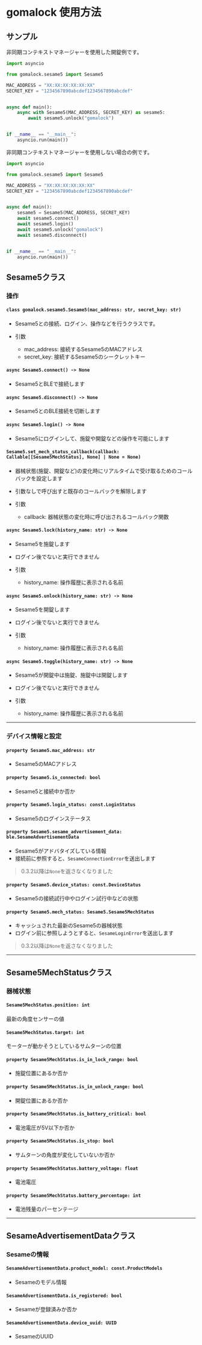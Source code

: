 # gomalock 使用方法

## サンプル

非同期コンテキストマネージャーを使用した開錠例です。

```python
import asyncio

from gomalock.sesame5 import Sesame5

MAC_ADDRESS = "XX:XX:XX:XX:XX:XX"
SECRET_KEY = "1234567890abcdef1234567890abcdef"


async def main():
    async with Sesame5(MAC_ADDRESS, SECRET_KEY) as sesame5:
        await sesame5.unlock("gomalock")


if __name__ == "__main__":
    asyncio.run(main())

```

非同期コンテキストマネージャーを使用しない場合の例です。

```Python
import asyncio

from gomalock.sesame5 import Sesame5

MAC_ADDRESS = "XX:XX:XX:XX:XX:XX"
SECRET_KEY = "1234567890abcdef1234567890abcdef"


async def main():
    sesame5 = Sesame5(MAC_ADDRESS, SECRET_KEY)
    await sesame5.connect()
    await sesame5.login()
    await sesame5.unlock("gomalock")
    await sesame5.disconnect()


if __name__ == "__main__":
    asyncio.run(main())

```

## Sesame5クラス

### 操作

#### `class gomalock.sesame5.Sesame5(mac_address: str, secret_key: str)`

- Sesame5との接続、ログイン、操作などを行うクラスです。

- 引数
  - mac_address: 接続するSesame5のMACアドレス
  - secret_key: 接続するSesame5のシークレットキー

#### `async Sesame5.connect() -> None`

- Sesame5とBLEで接続します

#### `async Sesame5.disconnect() -> None`

- Sesame5とのBLE接続を切断します

#### `async Sesame5.login() -> None`

- Sesame5にログインして、施錠や開錠などの操作を可能にします

#### `Sesame5.set_mech_status_callback(callback: Callable[[Sesame5MechStatus], None] | None = None)`

- 器械状態(施錠、開錠など)の変化時にリアルタイムで受け取るためのコールバックを設定します
- 引数なしで呼び出すと既存のコールバックを解除します

- 引数
  - callback: 器械状態の変化時に呼び出されるコールバック関数

#### `async Sesame5.lock(history_name: str) -> None`

- Sesame5を施錠します
- ログイン後でないと実行できません

- 引数
  - history_name: 操作履歴に表示される名前

#### `async Sesame5.unlock(history_name: str) -> None`

- Sesame5を開錠します
- ログイン後でないと実行できません

- 引数
  - history_name: 操作履歴に表示される名前

#### `async Sesame5.toggle(history_name: str) -> None`

- Sesame5が開錠中は施錠、施錠中は開錠します
- ログイン後でないと実行できません

- 引数
  - history_name: 操作履歴に表示される名前

---

### デバイス情報と設定

#### `property Sesame5.mac_address: str`

- Sesame5のMACアドレス

#### `property Sesame5.is_connected: bool`

- Sesame5と接続中か否か

#### `property Sesame5.login_status: const.LoginStatus`

- Sesame5のログインステータス

#### `property Sesame5.sesame_advertisement_data: ble.SesameAdvertisementData`

- Sesame5がアドバタイズしている情報
- 接続前に参照すると、`SesameConnectionError`を送出します

> 0.3.2以降は`None`を返さなくなりました

#### `property Sesame5.device_status: const.DeviceStatus`

- Sesame5の接続試行中やログイン試行中などの状態

#### `property Sesame5.mech_status: Sesame5.Sesame5MechStatus`

- キャッシュされた最新のSesame5の器械状態
- ログイン前に参照しようとすると、`SesameLoginError`を送出します

> 0.3.2以降は`None`を返さなくなりました

---

## Sesame5MechStatusクラス

### 器械状態

#### `Sesame5MechStatus.position: int`

最新の角度センサーの値

#### `Sesame5MechStatus.target: int`

モーターが動かそうとしているサムターンの位置

#### `property Sesame5MechStatus.is_in_lock_range: bool`

- 施錠位置にあるか否か

#### `property Sesame5MechStatus.is_in_unlock_range: bool`

- 開錠位置にあるか否か

#### `property Sesame5MechStatus.is_battery_critical: bool`

- 電池電圧が5V以下か否か

#### `property Sesame5MechStatus.is_stop: bool`

- サムターンの角度が変化していないか否か

#### `property Sesame5MechStatus.battery_voltage: float`

- 電池電圧

#### `property Sesame5MechStatus.battery_percentage: int`

- 電池残量のパーセンテージ

---

## SesameAdvertisementDataクラス

### Sesameの情報

#### `SesameAdvertisementData.product_model: const.ProductModels`

- Sesameのモデル情報

#### `SesameAdvertisementData.is_registered: bool`

- Sesameが登録済みか否か

#### `SesameAdvertisementData.device_uuid: UUID`

- SesameのUUID
